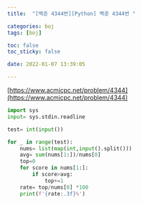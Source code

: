 ```yaml
---
title:  "[백준 4344번][Python] 백준 4344번 "

categories: boj
tags: [boj]

toc: false
toc_sticky: false

date: 2022-01-07 13:39:05

---
```

[https://www.acmicpc.net/problem/4344](https://www.acmicpc.net/problem/4344)

```python
import sys
input= sys.stdin.readline

test= int(input())

for _ in range(test):
    nums= list(map(int,input().split()))
    avg= sum(nums[1:])/nums[0]
    top=0
    for score in nums[1:]:
        if score>avg:
            top+=1
    rate= top/nums[0] *100
    print(f'{rate:.3f}%')
    
```